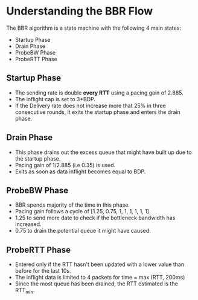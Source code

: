# Understanding the BBR Flow

The BBR algorithm is a state machine with the following 4 main states:
* Startup Phase
* Drain Phase
* ProbeBW Phase
* ProbeRTT Phase

## Startup Phase

* The sending rate is double **every RTT** using a pacing gain of 2.885.
* The inflight cap is set to 3*BDP.
* If the Delivery rate does not increase more that 25% in three
		consecutive rounds, it exits the startup phase and enters the drain
		phase.

## Drain Phase

* This phase drains out the excess queue that might have built up due to the startup phase.
* Pacing gain of 1/2.885 (i.e 0.35) is used.
* Exits as soon as data inflight becomes equal to BDP.

## ProbeBW Phase

* BBR spends majority of the time in this phase.
* Pacing gain follows a cycle of [1.25, 0.75, 1, 1, 1, 1, 1, 1].
* 1.25 to send more date to check if the bottleneck bandwidth has increased.
* 0.75 to drain the potential queue it might have caused.

## ProbeRTT Phase

* Entered only if the RTT hasn't been updated with a lower value than
		before for the last 10s.
* The inflight data is limited to 4 packets for time = max (RTT, 200ms)
* Since the most queue has been drained, the RTT estimated is the
		RTT<sub>min</sub>.
